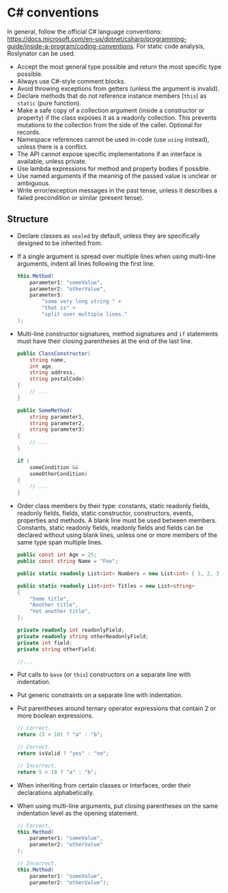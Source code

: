 # C# conventions

In general, follow the official C# language conventions: <https://docs.microsoft.com/en-us/dotnet/csharp/programming-guide/inside-a-program/coding-conventions>. For static code analysis, Roslynator can be used.

- Accept the most general type possible and return the most specific type possible.
- Always use C#-style comment blocks.
- Avoid throwing exceptions from getters (unless the argument is invalid).
- Declare methods that do not reference instance members (`this`) as `static` (pure function).
- Make a safe copy of a collection argument (inside a constructor or property) if the class exposes it as a readonly collection. This prevents mutations to the collection from the side of the caller. Optional for records.
- Namespace references cannot be used in-code (use `using` instead), unless there is a conflict.
- The API cannot expose specific implementations if an interface is available, unless private.
- Use lambda expressions for method and property bodies if possible.
- Use named arguments if the meaning of the passed value is unclear or ambiguous.
- Write error/exception messages in the past tense, unless it describes a failed precondition or similar (present tense).

## Structure

- Declare classes as `sealed` by default, unless they are specifically designed to be inherited from.

- If a single argument is spread over multiple lines when using multi-line arguments, indent all lines following the first line.

    ```cs
    this.Method(
        parameter1: "someValue",
        parameter2: "otherValue",
        parameter3:
            "some very long string " +
            "that is" +
            "split over multiple lines."
    );
    ```

- Multi-line constructor signatures, method signatures and `if` statements must have their closing parentheses at the end of the last line.

    ```cs
    public ClassConstructor(
        string name,
        int age,
        string address,
        string postalCode)
    {
        // ...
    }

    public SomeMethod(
        string parameter1,
        string parameter2,
        string parameter3)
    {
        // ...
    }

    if (
        someCondition &&
        someOtherCondition)
    {
        // ...
    }
    ```

- Order class members by their type: constants, static readonly fields, readonly fields, fields, static constructor, constructors, events, properties and methods. A blank line must be used between members. Constants, static readonly fields, readonly fields and fields can be declared without using blank lines, unless one or more members of the same type span multiple lines.

    ```cs
    public const int Age = 25;
    public const string Name = "Foo";

    public static readonly List<int> Numbers = new List<int> { 1, 2, 3 };

    public static readonly List<int> Titles = new List<string>
    {
        "Some title",
        "Another title",
        "Yet another title",
    };

    private readonly int readonlyField;
    private readonly string otherReadonlyField;
    private int field;
    private string otherField;

    //...
    ```

- Put calls to `base` (or `this`) constructors on a separate line with indentation.

- Put generic constraints on a separate line with indentation.

- Put parentheses around ternary operator expressions that contain 2 or more boolean expressions.

    ```cs
    // Correct.
    return (5 < 10) ? "a" : "b";

    // Correct.
    return isValid ? "yes" : "no";

    // Incorrect.
    return 5 < 10 ? "a" : "b";
    ```

- When inheriting from certain classes or interfaces, order their declarations alphabetically.

- When using multi-line arguments, put closing parentheses on the same indentation level as the opening statement.

    ```cs
    // Correct.
    this.Method(
        parameter1: "someValue",
        parameter2: "otherValue"
    );

    // Incorrect.
    this.Method(
        parameter1: "someValue",
        parameter2: "otherValue");
    ```
